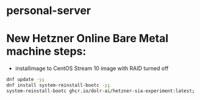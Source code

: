 # personal-server

# New Hetzner Online Bare Metal machine steps:
- installimage to CentOS Stream 10 image with RAID turned off
```bash
dnf update -y;
dnf install system-reinstall-bootc -y;
system-reinstall-bootc ghcr.io/dolr-ai/hetzner-sia-experiment:latest;
```